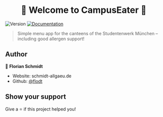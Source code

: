 <h1 align="center">🍴 Welcome to CampusEater 🍔</h1>
<p>
  <img alt="Version" src="https://img.shields.io/badge/version-alpha-blue.svg?cacheSeconds=2592000" />
  <a href="https://github.com/srehwald/eat-api" target="_blank">
    <img alt="Documentation" src="https://img.shields.io/badge/documentation-yes-brightgreen.svg" />
  </a>
</p>

> Simple menu app for the canteens of the Studentenwerk München – including good allergen support!

## Author

👤 **Florian Schmidt**

* Website: schmidt-allgaeu.de
* Github: [@flodt](https://github.com/flodt)

## Show your support

Give a ⭐️ if this project helped you!
